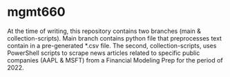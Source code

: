 # mgmt660
At the time of writing, this repository contains two branches (main & collection-scripts). Main branch contains python file that preprocesses text contain in a pre-generated *.csv file. The second, collection-scripts, uses PowerShell scripts to scrape news articles related to specific public companies (AAPL & MSFT) from a Financial Modeling Prep for the period of 2022.

